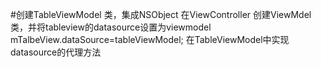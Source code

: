 #创建TableViewModel 类，集成NSObject
在ViewController 创建ViewMdel类，并将tableview的datasource设置为viewmodel
mTalbeView.dataSource=tableViewModel;
在TableViewModel中实现datasource的代理方法
